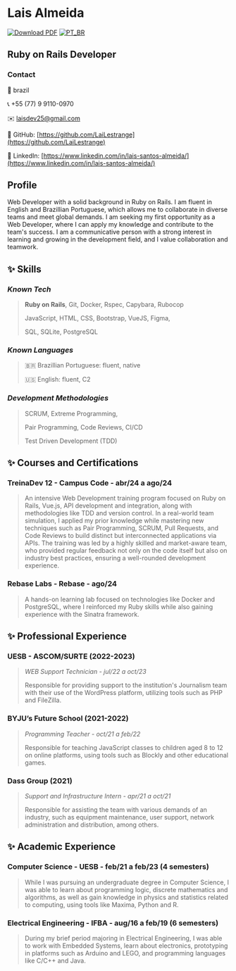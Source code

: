 # Lais Almeida
[![Download PDF](https://img.shields.io/badge/download-pdf-black?style=for-the-badge)](https://github.com/LaiLestrange/LaiLestrange/blob/main/resumes/%5BEN%5D%20Lais%20Almeida%20-%20Ruby%20on%20Rails%20Developer.pdf)
[![PT_BR](https://img.shields.io/badge/lang-ptbr-green?style=for-the-badge)](https://github.com/LaiLestrange/LaiLestrange/blob/main/resumes/Curriculo.md)

## Ruby on Rails Developer

### Contact

📍 brazil

📞 +55 (77) 9 9110-0970

✉️ laisdev25@gmail.com

🔗 GitHub: [https://github.com/LaiLestrange](https://github.com/LaiLestrange)

🔗 LinkedIn: [https://www.linkedin.com/in/lais-santos-almeida/](https://www.linkedin.com/in/lais-santos-almeida/)

## Profile

Web Developer with a solid background in Ruby on Rails. I am fluent in English and Brazillian Portuguese, which allows me to collaborate in diverse teams and meet global demands. I am seeking my first opportunity as a Web Developer, where I can apply my knowledge and contribute to the team's success. I am a communicative person with a strong interest in learning and growing in the development field, and I value collaboration and teamwork.

## ✨ Skills

### _Known Tech_

> **Ruby on Rails**, Git, Docker, Rspec, Capybara, Rubocop
>
> JavaScript, HTML, CSS, Bootstrap, VueJS, Figma,
>
> SQL, SQLite, PostgreSQL

### _Known Languages_

> 🇧🇷 Brazillian Portuguese: fluent, native
>
> 🇺🇸 English: fluent, C2

### _Development Methodologies_

> SCRUM, Extreme Programming,
>
> Pair Programming, Code Reviews, CI/CD
>
> Test Driven Development (TDD)

## ✨ Courses and Certifications

### TreinaDev 12 - Campus Code - abr/24 a ago/24

> An intensive Web Development training program focused on Ruby on Rails, Vue.js, API development and integration, along with methodologies like TDD and version control. In a real-world team simulation, I applied my prior knowledge while mastering new techniques such as Pair Programming, SCRUM, Pull Requests, and Code Reviews to build distinct but interconnected applications via APIs. The training was led by a highly skilled and market-aware team, who provided regular feedback not only on the code itself but also on industry best practices, ensuring a well-rounded development experience.

### Rebase Labs - Rebase - ago/24

> A hands-on learning lab focused on technologies like Docker and PostgreSQL, where I reinforced my Ruby skills while also gaining experience with the Sinatra framework.


## ✨ Professional Experience

### UESB - ASCOM/SURTE (2022-2023)
> _WEB Support Technician - jul/22 a oct/23_
>
> Responsible for providing support to the institution's Journalism team with their use of the WordPress platform, utilizing tools such as PHP and FileZilla.

### BYJU’s Future School (2021-2022)
> _Programming Teacher - oct/21 a feb/22_
>
> Responsible for teaching JavaScript classes to children aged 8 to 12 on online platforms, using tools such as Blockly and other educational games.

### Dass Group (2021)
> _Support and Infrastructure Intern - apr/21 a oct/21_
>
> Responsible for assisting the team with various demands of an industry, such as equipment maintenance, user support, network administration and distribution, among others.

## ✨ Academic Experience

### Computer Science  - UESB - feb/21 a feb/23 (4 semesters)
> While I was pursuing an undergraduate degree in Computer Science, I was able to learn about programming logic, discrete mathematics and algorithms, as well as gain knowledge in physics and statistics related to computing, using tools like Maxima, Python and R.

### Electrical Engineering - IFBA - aug/16 a feb/19 (6 semesters)
> During my brief period majoring in Electrical Engineering, I was able to work with Embedded Systems, learn about electronics, prototyping in platforms such as Arduino and LEGO, and programming languages like C/C++ and Java.
